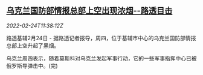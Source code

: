 <!--1645704062000-->
[乌克兰国防部情报总部上空出现浓烟--路透目击](https://cn.reuters.com/article/ukraine-defence-intelligence-hq-smoke-02-idCNKBS2KT1KS)
------

<div><i>2022-02-24T11:38:12Z</i></div><p>路透基辅2月24日 - 据路透记者报导，周四，位于基辅市中心的乌克兰国防部情报总部上空升起了黑烟。</p><p>乌克兰周四表示，随着莫斯科对乌克兰发起军事行动，它的一些军事指挥中心已被俄罗斯导弹击中。(完)</p>
